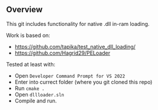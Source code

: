 ## Overview

This git includes functionality for native .dll in-ram loading.

Work is based on:
- https://github.com/tapika/test_native_dll_loading/
- https://github.com/Hagrid29/PELoader

Tested at least with:

* Open `Developer Command Prompt for VS 2022`
* Enter into currect folder (where you git cloned this repo)
* Run `cmake .`
* Open `dllloader.sln`
* Compile and run.

